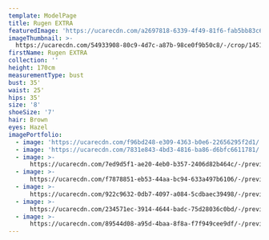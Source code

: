 ```yaml
---
template: ModelPage
title: Rugen EXTRA
featuredImage: 'https://ucarecdn.com/a2697818-6339-4f49-81f6-fab5bb83c642/'
imageThumbnail: >-
  https://ucarecdn.com/54933908-80c9-4d7c-a87b-98ce0f9b50c8/-/crop/1451x1984/156,325/-/preview/
firstName: Rugen EXTRA
collection: ''
height: 170cm
measurementType: bust
bust: 35'
waist: 25'
hips: 35'
size: '8'
shoeSize: '7'
hair: Brown
eyes: Hazel
imagePortfolio:
  - image: 'https://ucarecdn.com/f96bd248-e309-4363-b0e6-22656295f2d1/'
  - image: 'https://ucarecdn.com/7831e843-4bd3-4816-ba86-d6bfc6611781/'
  - image: >-
      https://ucarecdn.com/7ed9d5f1-ae20-4eb0-b357-2406d82b464c/-/preview/-/rotate/90/
  - image: >-
      https://ucarecdn.com/f7878851-eb53-44aa-bc94-633a497b6106/-/preview/-/rotate/90/
  - image: >-
      https://ucarecdn.com/922c9632-0db7-4097-a084-5cdbaec39498/-/preview/-/rotate/90/
  - image: >-
      https://ucarecdn.com/234571ec-3914-4644-badc-75d28036c0bd/-/preview/-/rotate/90/
  - image: >-
      https://ucarecdn.com/89544d08-a95d-4baa-8f8a-f7f949cee9df/-/preview/-/rotate/90/
---
```


